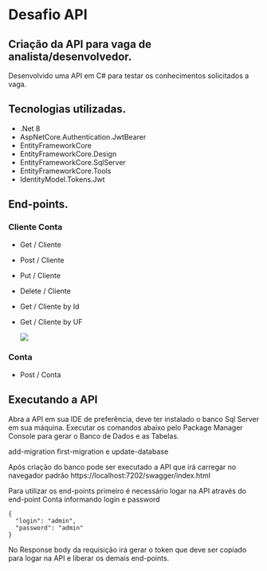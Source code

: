 # Desafio API

## Criação da API para vaga de analista/desenvolvedor.
Desenvolvido uma API em C# para testar os conhecimentos solicitados a vaga.

## Tecnologias utilizadas.


* .Net 8
* AspNetCore.Authentication.JwtBearer
* EntityFrameworkCore
* EntityFrameworkCore.Design
* EntityFrameworkCore.SqlServer
* EntityFrameworkCore.Tools
* IdentityModel.Tokens.Jwt

## End-points.
### Cliente Conta
* Get / Cliente
* Post / Cliente
* Put / Cliente
* Delete / Cliente
* Get / Cliente by Id
* Get / Cliente by UF

  <p align="left">
    <img src="assets/to_readme/allendpoints.png">
  </p>

### Conta

* Post / Conta

## Executando a API

Abra a API em sua IDE de preferência, deve ter instalado o banco Sql Server em
sua máquina. Executar os comandos abaixo pelo Package Manager Console para gerar
o Banco de Dados e as Tabelas.

add-migration first-migration e update-database

Após criação do banco pode ser executado a API que irá carregar no navegador
padrão https://localhost:7202/swagger/index.html

Para utilizar os end-points primeiro é necessário logar na API através do 
end-point Conta informando login e password

```
{
  "login": "admin",
  "password": "admin"
}
```

No Response body da requisição irá gerar o token que deve ser copiado para logar
na API e liberar os demais end-points.
